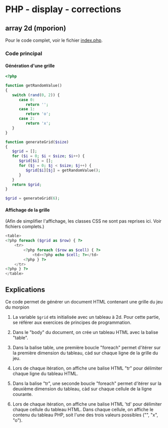 # PHP - display - corrections

## array 2d (mporion)

Pour le code complet, voir le fichier [index.php](./index.php).

### Code principal

#### Génération d'une grille

```php
<?php

function getRandomValue()
{
   switch (rand(0, 2)) {
      case 0:
         return '';
      case 1:
         return 'o';
      case 2:
         return 'x';
   }
}

function generateGrid($size)
{
   $grid = [];
   for ($i = 0; $i < $size; $i++) {
      $grid[$i] = [];
      for ($j = 0; $j < $size; $j++) {
         $grid[$i][$j] = getRandomValue();
      }
   }
   return $grid;
}

$grid = generateGrid(6);

```

#### Affichage de la grille

(Afin de simplifier l'affichage, les classes CSS ne sont pas reprises ici. Voir fichiers complets.)

```php
<table>
<?php foreach ($grid as $row) { ?>
    <tr>
        <?php foreach ($row as $cell) { ?>
            <td><?php echo $cell; ?></td>
        <?php } ?>
    </tr>
<?php } ?>
</table>
```

## Explications

Ce code permet de générer un document HTML contenant une grille du jeu du morpion

1. La variable `$grid` ets initialisée avec un tableau à 2d. Pour cette partie, se référer aux exercices de principes de programmation.

2. Dans le "body" du document, on crée un tableau HTML avec la balise "table".

3. Dans la balise table, une première boucle "foreach" permet d'itérer sur la première dimension du tableau, càd sur chaque ligne de la grille du jeu.

4. Lors de chaque itération, on affiche une balise HTML "tr" pour délimiter chaque ligne du tableau HTML.

5. Dans la balise "tr", une seconde boucle "foreach" permet d'itérer sur la deuxième dimension du tableau, càd sur chaque cellule de la ligne courante.

6. Lors de chaque itération, on affiche une balise HTML 'td' pour délimiter chaque cellule du tableau HTML. Dans chaque cellule, on affiche le contenu du tableau PHP, soit l'une des trois valeurs possibles ("", "x", "o").

